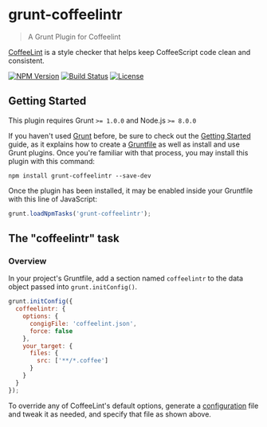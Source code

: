# grunt-coffeelintr

> A Grunt Plugin for Coffeelint

[CoffeeLint](http://www.coffeelint.org/) is a style checker that helps keep CoffeeScript code clean and consistent.

[![NPM Version](https://img.shields.io/npm/v/grunt-coffeelintr.svg)](https://www.npmjs.com/package/grunt-coffeelintr) [![Build Status](https://travis-ci.com/sibiraj-s/grunt-coffeelintr.svg?branch=master)](https://travis-ci.com/sibiraj-s/grunt-coffeelintr) [![License](https://img.shields.io/npm/l/grunt-coffeelintr.svg)](https://github.com/sibiraj-s/grunt-coffeelintr/blob/master/LICENSE)

## Getting Started

This plugin requires Grunt `>= 1.0.0` and Node.js `>= 8.0.0`

If you haven't used [Grunt](http://gruntjs.com/) before, be sure to check out the [Getting Started](http://gruntjs.com/getting-started) guide, as it explains how to create a [Gruntfile](http://gruntjs.com/sample-gruntfile) as well as install and use Grunt plugins. Once you're familiar with that process, you may install this plugin with this command:

```shell
npm install grunt-coffeelintr --save-dev
```

Once the plugin has been installed, it may be enabled inside your Gruntfile with this line of JavaScript:

```js
grunt.loadNpmTasks('grunt-coffeelintr');
```

## The "coffeelintr" task

### Overview

In your project's Gruntfile, add a section named `coffeelintr` to the data object passed into `grunt.initConfig()`.

```js
grunt.initConfig({
  coffeelintr: {
    options: {
      congigFile: 'coffeelint.json',
      force: false
    },
    your_target: {
      files: {
        src: ['**/*.coffee']
      }
    }
  }
});
```

To override any of CoffeeLint's default options, generate a [configuration](http://www.coffeelint.org/#usage) file and tweak it as needed, and specify that file as shown above.
